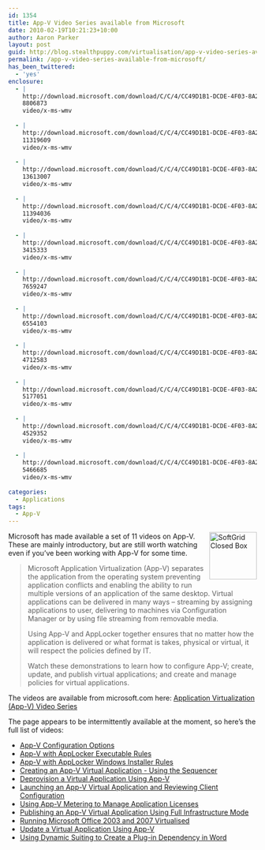 ```yaml
---
id: 1354
title: App-V Video Series available from Microsoft
date: 2010-02-19T10:21:23+10:00
author: Aaron Parker
layout: post
guid: http://blog.stealthpuppy.com/virtualisation/app-v-video-series-available-from-microsoft
permalink: /app-v-video-series-available-from-microsoft/
has_been_twittered:
  - 'yes'
enclosure:
  - |
    http://download.microsoft.com/download/C/C/4/CC49D1B1-DCDE-4F03-8A28-B11D0949A672/App-V_Configuration_Options.wmv
    8806873
    video/x-ms-wmv
    
  - |
    http://download.microsoft.com/download/C/C/4/CC49D1B1-DCDE-4F03-8A28-B11D0949A672/App-V_with_AppLocker_Executable_Rules.wmv
    11319609
    video/x-ms-wmv
    
  - |
    http://download.microsoft.com/download/C/C/4/CC49D1B1-DCDE-4F03-8A28-B11D0949A672/App-V_with_AppLocker_Windows_Installer_Rules.wmv
    13613007
    video/x-ms-wmv
    
  - |
    http://download.microsoft.com/download/C/C/4/CC49D1B1-DCDE-4F03-8A28-B11D0949A672/Create_Virtual_App.wmv
    11394036
    video/x-ms-wmv
    
  - |
    http://download.microsoft.com/download/C/C/4/CC49D1B1-DCDE-4F03-8A28-B11D0949A672/Deprovision_Virtual_App.wmv
    3415333
    video/x-ms-wmv
    
  - |
    http://download.microsoft.com/download/C/C/4/CC49D1B1-DCDE-4F03-8A28-B11D0949A672/Launch_Virtual_App.wmv
    7659247
    video/x-ms-wmv
    
  - |
    http://download.microsoft.com/download/C/C/4/CC49D1B1-DCDE-4F03-8A28-B11D0949A672/Manage_App_Licences.wmv
    6554103
    video/x-ms-wmv
    
  - |
    http://download.microsoft.com/download/C/C/4/CC49D1B1-DCDE-4F03-8A28-B11D0949A672/Publish_Virtual_App.wmv
    4712583
    video/x-ms-wmv
    
  - |
    http://download.microsoft.com/download/C/C/4/CC49D1B1-DCDE-4F03-8A28-B11D0949A672/Run_Office_Virtual.wmv
    5177051
    video/x-ms-wmv
    
  - |
    http://download.microsoft.com/download/C/C/4/CC49D1B1-DCDE-4F03-8A28-B11D0949A672/Update_Virtual_App.wmv
    4529352
    video/x-ms-wmv
    
  - |
    http://download.microsoft.com/download/C/C/4/CC49D1B1-DCDE-4F03-8A28-B11D0949A672/Use_Dynamic_Suiting.wmv
    5466685
    video/x-ms-wmv
    
categories:
  - Applications
tags:
  - App-V
---
```

<img style="margin: 0px 0px 10px 10px; display: inline" title="SoftGrid Closed Box" border="0" alt="SoftGrid Closed Box" align="right" src="https://stealthpuppy.com/wp-content/uploads/2008/12/softgridclosedbox.png" width="96" height="96" /> 

Microsoft has made available a set of 11 videos on App-V. These are mainly introductory, but are still worth watching even if you’ve been working with App-V for some time.

> Microsoft Application Virtualization (App-V) separates the application from the operating system preventing application conflicts and enabling the ability to run multiple versions of an application of the same desktop. Virtual applications can be delivered in many ways – streaming by assigning applications to user, delivering to machines via Configuration Manager or by using file streaming from removable media. 
> 
> Using App-V and AppLocker together ensures that no matter how the application is delivered or what format is takes, physical or virtual, it will respect the policies defined by IT. 
> 
> Watch these demonstrations to learn how to configure App-V; create, update, and publish virtual applications; and create and manage policies for virtual applications.

The videos are available from microsoft.com here: [Application Virtualization (App-V) Video Series](http://www.microsoft.com/downloads/details.aspx?displaylang=en&FamilyID=e0cca44a-f522-48c3-837f-85493b3734a9)

The page appears to be intermittently available at the moment, so here’s the full list of videos:

  * [App-V Configuration Options](http://download.microsoft.com/download/C/C/4/CC49D1B1-DCDE-4F03-8A28-B11D0949A672/App-V_Configuration_Options.wmv)
  * [App-V with AppLocker Executable Rules](http://download.microsoft.com/download/C/C/4/CC49D1B1-DCDE-4F03-8A28-B11D0949A672/App-V_with_AppLocker_Executable_Rules.wmv)
  * [App-V with AppLocker Windows Installer Rules](http://download.microsoft.com/download/C/C/4/CC49D1B1-DCDE-4F03-8A28-B11D0949A672/App-V_with_AppLocker_Windows_Installer_Rules.wmv)
  * [Creating an App-V Virtual Application - Using the Sequencer](http://download.microsoft.com/download/C/C/4/CC49D1B1-DCDE-4F03-8A28-B11D0949A672/Create_Virtual_App.wmv)
  * [Deprovision a Virtual Application Using App-V](http://download.microsoft.com/download/C/C/4/CC49D1B1-DCDE-4F03-8A28-B11D0949A672/Deprovision_Virtual_App.wmv)
  * [Launching an App-V Virtual Application and Reviewing Client Configuration](http://download.microsoft.com/download/C/C/4/CC49D1B1-DCDE-4F03-8A28-B11D0949A672/Launch_Virtual_App.wmv)
  * [Using App-V Metering to Manage Application Licenses](http://download.microsoft.com/download/C/C/4/CC49D1B1-DCDE-4F03-8A28-B11D0949A672/Manage_App_Licences.wmv)
  * [Publishing an App-V Virtual Application Using Full Infrastructure Mode](http://download.microsoft.com/download/C/C/4/CC49D1B1-DCDE-4F03-8A28-B11D0949A672/Publish_Virtual_App.wmv)
  * [Running Microsoft Office 2003 and 2007 Virtualised](http://download.microsoft.com/download/C/C/4/CC49D1B1-DCDE-4F03-8A28-B11D0949A672/Run_Office_Virtual.wmv)
  * [Update a Virtual Application Using App-V](http://download.microsoft.com/download/C/C/4/CC49D1B1-DCDE-4F03-8A28-B11D0949A672/Update_Virtual_App.wmv)
  * [Using Dynamic Suiting to Create a Plug-in Dependency in Word](http://download.microsoft.com/download/C/C/4/CC49D1B1-DCDE-4F03-8A28-B11D0949A672/Use_Dynamic_Suiting.wmv)